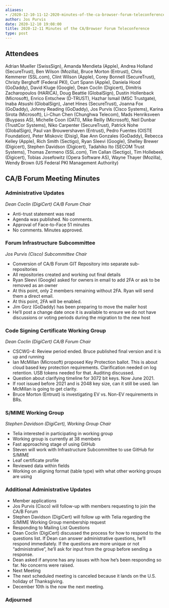 ```yaml
---
aliases:
- /2020-12-10-11-12-2020-minutes-of-the-ca-browser-forum-teleconference/
author: Jos Purvis
date: 2020-12-10 19:08:00
title: 2020-12-11 Minutes of the CA/Browser Forum Teleconference
type: post
---
```


## Attendees 

Adrian Mueller (SwissSign), Amanda Mendieta (Apple), Andrea Holland (SecureTrust), Ben Wilson (Mozilla), Bruce Morton (Entrust), Chris Kemmerer (SSL.com), Clint Wilson (Apple), Corey Bonnell (SecureTrust), Christy Berghoff (Federal PKI), Curt Spann (Apple), Daniela Hood (GoDaddy), David Kluge (Google), Dean Coclin (Digicert), Dimitris Zacharopoulos (HARICA), Doug Beattie (GlobalSign), Dustin Hollenback (Microsoft), Enrico Entschew (D-TRUST), Hazhar Ismail (MSC Trustgate), Inaba Atsushi (GlobalSign), Janet Hines (SecureTrust), Joanna Fox (GoDaddy), Johnny Reading (GoDaddy), Jos Purvis (Cisco Systems), Karina Sirota (Microsoft), Li-Chun Chen (Chunghwa Telecom), Mads Henriksveen (Buypass AS), Michelle Coon (OATI), Mike Reilly (Microsoft), Neil Dunbar (TrustCor Systems), Niko Carpenter (SecureTrust), Patrick Nohe (GlobalSign), Paul van Brouwershaven (Entrust), Pedro Fuentes (OISTE Foundation), Peter Miskovic (Disig), Rae Ann Gonzales (GoDaddy), Rebecca Kelley (Apple), Rich Smith (Sectigo), Ryan Sleevi (Google), Shelley Brewer (Digicert), Stephen Davidson (Digicert), Tadahiko Ito (SECOM Trust Systems), Thomas Zermeno (SSL.com), Tim Callan (Sectigo), Tim Hollebeek (Digicert), Tobias Josefowitz (Opera Software AS), Wayne Thayer (Mozilla), Wendy Brown (US Federal PKI Management Authority)

## CA/B Forum Meeting Minutes 

### Administrative Updates 

_Dean Coclin (DigiCert) CA/B Forum Chair_

- Anti-trust statement was read
- Agenda was published. No comments.
- Approval of Face-to-Face 51 minutes
- No comments. Minutes approved.

### Forum Infrastructure Subcommittee 

_Jos Purvis (Cisco) Subcommittee Chair_

- Conversion of CA/B Forum GIT Repository into separate sub-repositories
- All repositories created and working out final details
- Ryan Sleevi (Google) asked for owners in email to add 2FA or ask to be removed as an owner
- At this point, only 2 members remaining without 2FA. Ryan will send them a direct email.
- At this point, 2FA will be enabled.
- Jim Gorz (GoDaddy) has been preparing to move the mailer host
- He’ll post a change date once it is available to ensure we do not have discussions or voting periods during the migration to the new host

### Code Signing Certificate Working Group 

_Dean Coclin (DigiCert) CA/B Forum Chair_

- CSCWG-4: Review period ended. Bruce published final version and it is up and running
- Ian McMillan (Microsoft) proposed Key Protection ballot. This is about cloud based key protection requirements. Clarification needed on log retention. USB tokens needed for that. Auditing discussed.
- Question about clarifying timeline for 3072 bit keys. Now June 2021.
- If root issued before 2021 and is 2048 key size, can it still be used. Ian McMillan is going to get clarity.
- Bruce Morton (Entrust) is investigating EV vs. Non-EV requirements in BRs.

### S/MIME Working Group 

_Stephen Davidson (DigiCert), Working Group Chair_

- Telia interested in participating in working group
- Working group is currently at 38 members
- Fast approaching stage of using GitHub
- Steven will work with Infrastructure Subcommittee to use GitHub for S/MIME
- Leaf certificate profile
- Reviewed data within fields
- Working on aligning format (table type) with what other working groups are using

### Additional Administrative Updates 

- Member applications
- Jos Purvis (Cisco) will follow-up with members requesting to join the CA/B Forum
- Stephen Davidson (DigiCert) will follow up with Telia regarding the S/MIME Working Group membership request
- Responding to Mailing List Questions
- Dean Coclin (DigiCert) discussed the process for how to respond to the questions list. If Dean can answer administrative questions, he’ll respond immediately. If the questions are more unique or not “administrative”, he’ll ask for input from the group before sending a response.
- Dean asked if anyone has any issues with how he’s been responding so far. No concerns were raised.
- Next Meeting
- The next scheduled meeting is canceled because it lands on the U.S. holiday of Thanksgiving.
- December 10th is the now the next meeting.

### Adjourned